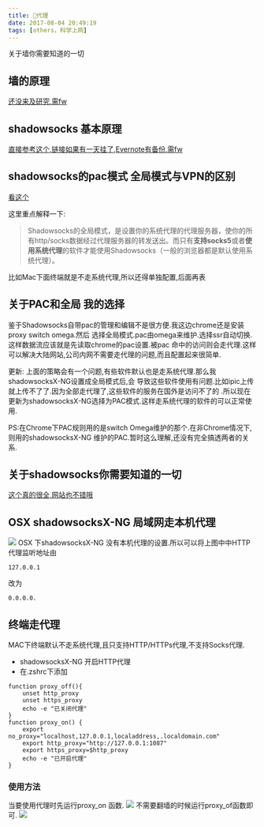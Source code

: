 ```yaml
---
title: 代理
date: 2017-08-04 20:49:19
tags: [others，科学上网]
---
```

关于墙你需要知道的一切<!--more-->
## 墙的原理
[还没来及研究,需fw](https://docs.google.com/document/d/1mmMiMYbviMxJ-DhTyIGdK7OOg581LSD1CZV4XY1OMG8/pub#h.qgojh5xsppyz)

## shadowsocks 基本原理
[直接参考这个,链接如果有一天挂了,Evernote有备份,需fw](https://vc2tea.com/whats-shadowsocks/)

## shadowsocks的pac模式 全局模式与VPN的区别
[看这个](https://doub.io/ss-jc9/)

这里重点解释一下:
>Shadowsocks的全局模式，是设置你的系统代理的代理服务器，使你的所有http/socks数据经过代理服务器的转发送出。而只有**支持socks5**或者**使用系统代理**的软件才能使用Shadowsocks（一般的浏览器都是默认使用系统代理）。

比如Mac下面终端就是不走系统代理,所以还得单独配置,后面再表


## 关于PAC和全局 我的选择
鉴于Shadowsocks自带pac的管理和编辑不是很方便.我这边chrome还是安装proxy switch omega.然后
选择全局模式.pac由omega来维护.选择ssr自动切换.这样数据流应该就是先读取chrome的pac设置.被pac
命中的访问则会走代理.这样可以解决大陆网站,公司内网不需要走代理的问题,而且配置起来很简单.

更新:
上面的策略会有一个问题,有些软件默认也是走系统代理.那么我shadowsocksX-NG设置成全局模式后,会
导致这些软件使用有问题.比如ipic上传就上传不了了.因为全部走代理了,这些软件的服务在国外是访问不了的
.所以现在更新为shadowsocksX-NG选择为PAC模式.这样走系统代理的软件的可以正常使用.

PS:在Chrome下PAC规则用的是switch Omega维护的那个.在非Chrome情况下,则用的shadowsocksX-NG
维护的PAC.暂时这么理解,还没有完全搞透两者的关系.



## 关于shadowsocks你需要知道的一切
[这个真的很全,网站也不错哦](https://doub.io/ss-jc35/)


## OSX shadowsocksX-NG 局域网走本机代理
![](https://blog-image-1257302654.cos.ap-guangzhou.myqcloud.com/2018-08-24-043850.jpg)
OSX 下shadowsocksX-NG 没有本机代理的设置.所以可以将上图中中HTTP代理监听地址由
```
127.0.0.1
```
 改为
 ```
 0.0.0.0.
 ```

## 终端走代理
MAC下终端默认不走系统代理,且只支持HTTP/HTTPs代理,不支持Socks代理.
- shadowsocksX-NG 开启HTTP代理
- 在.zshrc下添加
```shell
function proxy_off(){
    unset http_proxy
    unset https_proxy
    echo -e "已关闭代理"
}
function proxy_on() {
    export no_proxy="localhost,127.0.0.1,localaddress,.localdomain.com"
    export http_proxy="http://127.0.0.1:1087"
    export https_proxy=$http_proxy
    echo -e "已开启代理"
}
```
### 使用方法
当要使用代理时先运行proxy_on 函数.
![](https://blog-image-1257302654.cos.ap-guangzhou.myqcloud.com/2018-08-24-043937.jpg)
不需要翻墙的时候运行proxy_of函数即可.
![](https://blog-image-1257302654.cos.ap-guangzhou.myqcloud.com/2018-08-24-043959.jpg)
